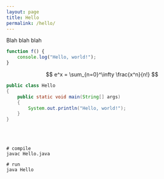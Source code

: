 ```yaml
---
layout: page
title: Hello
permalink: /hello/
---
```


Blah blah blah

```javascript
function f() {
    console.log("Hello, world!");
}
```

$$ e^x = \sum_{n=0}^\infty \frac{x^n}{n!} $$


```java
public class Hello
{
    public static void main(String[] args)
    {
        System.out.println("Hello, world!");
    }
}
```

<br/>

<div id="sketch-container">
</div>  

<br/>

```console
# compile
javac Hello.java

# run
java Hello
```

<script src="unit_circle.js"></script>


